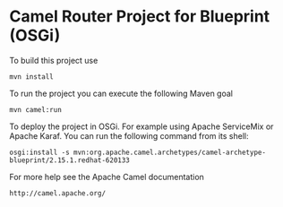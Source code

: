 Camel Router Project for Blueprint (OSGi)
=========================================

To build this project use

    mvn install

To run the project you can execute the following Maven goal

    mvn camel:run

To deploy the project in OSGi. For example using Apache ServiceMix
or Apache Karaf. You can run the following command from its shell:

    osgi:install -s mvn:org.apache.camel.archetypes/camel-archetype-blueprint/2.15.1.redhat-620133

For more help see the Apache Camel documentation

    http://camel.apache.org/
